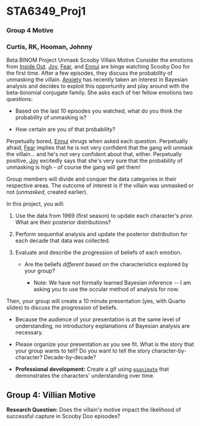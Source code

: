 # STA6349_Proj1
### Group 4 Motive 
### Curtis, RK, Hooman, Johnny
Beta BINOM Project Unmask Scooby Villain Motive 
Consider the emotions from [Inside Out](https://disney.fandom.com/wiki/Inside_Out_2#Cast). [Joy](https://disney.fandom.com/wiki/Joy), [Fear](https://disney.fandom.com/wiki/Fear), and [Ennui](https://disney.fandom.com/wiki/Ennui) are binge watching Scooby Doo for the first time. After a few episodes, they discuss the probability of unmasking the villain. [Anxiety](https://disney.fandom.com/wiki/Anxiety) has recently taken an interest in Bayesian analysis and decides to exploit this opportunity and play around with the beta-binomial conjugate family. She asks each of her fellow emotions two questions:

-   Based on the last 10 episodes you watched, what do you think the probability of unmasking is?

-   How certain are you of that probability?

Perpetually bored, [Ennui](https://disney.fandom.com/wiki/Ennui) shrugs when asked each question. Perpetually afraid, [Fear](https://disney.fandom.com/wiki/Fear) implies that he is not very confident that the gang will unmask the villain... and he's not very confident about that, either. Perpetually positive, [Joy](https://disney.fandom.com/wiki/Joy) excitedly says that she's very sure that the probability of unmasking is high - of course the gang will get them!

Group members will divide and conquer the data categories in their respective areas. The outcome of interest is if the villain was unmasked or not (*unmasked*, created earlier).

In this project, you will:

1.  Use the data from 1969 (first season) to update each character's prior. What are their posterior distributions?

2.  Perform sequential analysis and update the posterior distribution for each decade that data was collected.

3.  Evaluate and describe the progression of beliefs of each emotion.

    -   Are the beliefs *different* based on the characteristics explored by your group?

        -   Note: We have not formally learned Bayesian inference -- I am asking you to use the occular method of analysis for now.

Then, your group will create a 10 minute presentation (yes, with Quarto slides) to discuss the progression of beliefs.

-   Because the audience of your presentation is at the same level of understanding, no introductory explanations of Bayesian analysis are necessary.

-   Please organize your presentation as you see fit. What is the story that your group wants to tell? Do you want to tell the story character-by-character? Decade-by-decade?

-   **Professional development:** Create a gif using [`gganimate`](https://gganimate.com/) that demonstrates the characters' understanding over time.



## Group 4: Villian Motive

**Research Question:** Does the villain's motive impact the likelihood of successful capture in Scooby Doo episodes?
